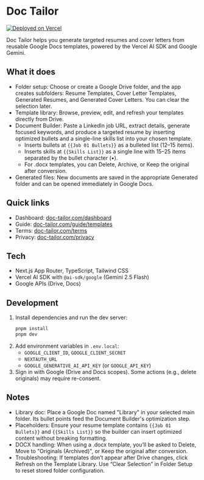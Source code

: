 # Doc Tailor

[![Deployed on Vercel](https://img.shields.io/badge/Deployed%20on-Vercel-black?style=for-the-badge&logo=vercel)](https://vercel.com)

Doc Tailor helps you generate targeted resumes and cover letters from reusable Google Docs templates, powered by the Vercel AI SDK and Google Gemini.

## What it does

- Folder setup: Choose or create a Google Drive folder, and the app creates subfolders: Resume Templates, Cover Letter Templates, Generated Resumes, and Generated Cover Letters. You can clear the selection later.
- Template library: Browse, preview, edit, and refresh your templates directly from Drive.
- Document Builder: Paste a LinkedIn job URL, extract details, generate focused keywords, and produce a targeted resume by inserting optimized bullets and a single-line skills list into your chosen template.
  - Inserts bullets at `{{Job 01 Bullets}}` as a bulleted list (12–15 items).
  - Inserts skills at `{{Skills List}}` as a single line with 15–25 items separated by the bullet character (•).
  - For .docx templates, you can Delete, Archive, or Keep the original after conversion.
- Generated files: New documents are saved in the appropriate Generated folder and can be opened immediately in Google Docs.

## Quick links

- Dashboard: [doc-tailor.com/dashboard](http://doc-tailor.com/dashboard)
- Guide: [doc-tailor.com/guide/templates](http://doc-tailor.com/guide/templates)
- Terms: [doc-tailor.com/terms](http://doc-tailor.com/terms)
- Privacy: [doc-tailor.com/privacy](http://doc-tailor.com/privacy)

## Tech

- Next.js App Router, TypeScript, Tailwind CSS
- Vercel AI SDK with `@ai-sdk/google` (Gemini 2.5 Flash)
- Google APIs (Drive, Docs)

## Development

1. Install dependencies and run the dev server:
   ```bash
   pnpm install
   pnpm dev
   ```
2. Add environment variables in `.env.local`:
   - `GOOGLE_CLIENT_ID`, `GOOGLE_CLIENT_SECRET`
   - `NEXTAUTH_URL`
   - `GOOGLE_GENERATIVE_AI_API_KEY` (or `GOOGLE_API_KEY`)
3. Sign in with Google (Drive and Docs scopes). Some actions (e.g., delete originals) may require re-consent.

## Notes

- Library doc: Place a Google Doc named "Library" in your selected main folder. Its bullet points feed the Document Builder's optimization step.
- Placeholders: Ensure your resume template contains `{{Job 01 Bullets}}` and `{{Skills List}}` so the builder can insert optimized content without breaking formatting.
- DOCX handling: When using a .docx template, you’ll be asked to Delete, Move to "Originals (Archived)", or Keep the original after conversion.
- Troubleshooting: If templates don’t appear after Drive changes, click Refresh on the Template Library. Use “Clear Selection” in Folder Setup to reset stored folder configuration.
